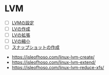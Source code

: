 # LVM
- [ ] [LVMの設定](Settings)
- [ ] [LVの作成](Create_logical_volume)
- [ ] [LVの拡張](Extend_logical_volume)
- [ ] [LVの縮小](Shrink_logical_volume)
- [ ] [スナップショットの作成](Snapshot)

- https://isleofhoso.com/linux-lvm-create/
- https://isleofhoso.com/linux-lvm-extend/
- https://isleofhoso.com/linux-lvm-reduce-xfs/
